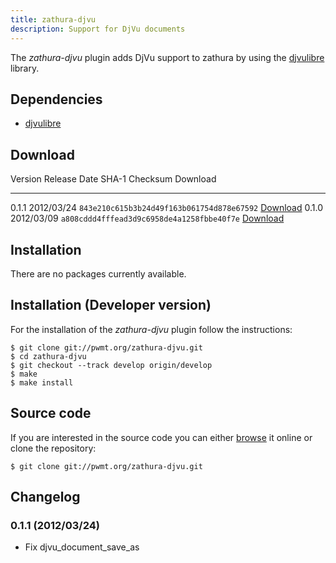 ```yaml
---
title: zathura-djvu
description: Support for DjVu documents
---
```


The *zathura-djvu* plugin adds DjVu support to zathura by using the
[djvulibre](http://djvu.sourceforge.net/) library.

## Dependencies
* [djvulibre](http://djvu.sourceforge.net)

## Download

Version  Release Date  SHA-1 Checksum                             Download
-------- ------------  ------------------------------------------ -------------------------------------------------
0.1.1    2012/03/24    `843e210c615b3b24d49f163b061754d878e67592` [Download](../download/zathura-djvu-0.1.1.tar.gz)
0.1.0    2012/03/09    `a808cddd4fffead3d9c6958de4a1258fbbe40f7e` [Download](../download/zathura-djvu-0.1.0.tar.gz)

## Installation
There are no packages currently available.

## Installation (Developer version)
For the installation of the *zathura-djvu* plugin follow the
instructions:

    $ git clone git://pwmt.org/zathura-djvu.git
    $ cd zathura-djvu
    $ git checkout --track develop origin/develop
    $ make
    $ make install

## Source code
If you are interested in the source code you can either
[browse](http://git.pwmt.org/?p=zathura-djvu.git) it online or clone the
repository:

    $ git clone git://pwmt.org/zathura-djvu.git

## Changelog

### 0.1.1 (2012/03/24)
* Fix djvu_document_save_as
